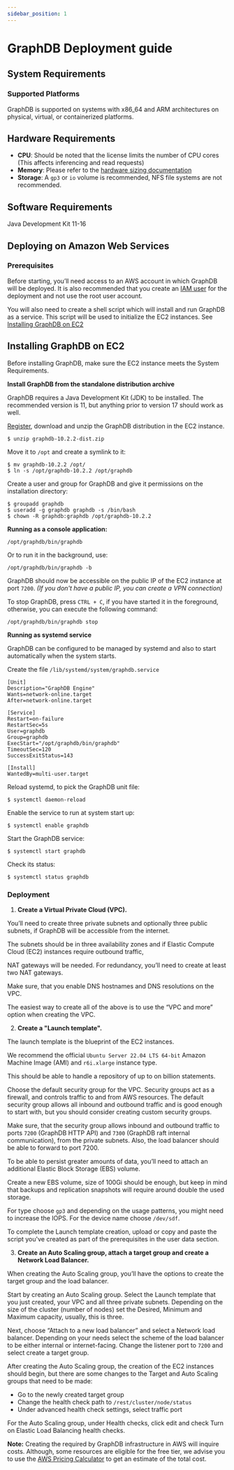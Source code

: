 ```yaml
---
sidebar_position: 1
---
```


# GraphDB Deployment guide

## System Requirements

### Supported Platforms

GraphDB is supported on systems with x86_64 and ARM architectures on physical, virtual, or containerized platforms.

## Hardware Requirements
* **CPU**: Should be noted that the license limits the number of CPU cores (This affects inferencing and read requests)
* **Memory**: Please refer to the [hardware sizing documentation](https://graphdb.ontotext.com/documentation/10.2/requirements.html#hardware-sizing)
* **Storage**: A `gp3` or `io` volume is recommended, NFS file systems are not recommended.

## Software Requirements
Java Development Kit 11-16

## Deploying on Amazon Web Services

### Prerequisites

Before starting, you’ll need access to an AWS account in which GraphDB will be deployed.
It is also recommended that you create an [IAM user](https://docs.aws.amazon.com/IAM/latest/UserGuide/id_users.html) 
for the deployment and not use the root user account.

You will also need to create a shell script which will install and run GraphDB as a service. 
This script will be used to initialize the EC2 instances. See [Installing GraphDB on EC2](#installing-graphdb-on-ec2)

## Installing GraphDB on EC2 
Before installing GraphDB, make sure the EC2 instance meets the System Requirements.

**Install GraphDB from the standalone distribution archive**

GraphDB requires a Java Development Kit (JDK) to be installed. The recommended version is 11, but anything prior to version 17 should work as well.

[Register](https://www.ontotext.com/products/graphdb/download/), download and unzip the GraphDB distribution in the EC2 instance.

```shell
$ unzip graphdb-10.2.2-dist.zip
```

Move it to `/opt` and create a symlink to it:
```shell
$ mv graphdb-10.2.2 /opt/
$ ln -s /opt/graphdb-10.2.2 /opt/graphdb
```

Create a user and group for GraphDB and give it permissions on the installation directory:
```shell
$ groupadd graphdb
$ useradd -g graphdb graphdb -s /bin/bash
$ chown -R graphdb:graphdb /opt/graphdb-10.2.2
```

**Running as a console application:**
```shell
/opt/graphdb/bin/graphdb
```

Or to run it in the background, use:
```shell
/opt/graphdb/bin/graphdb -b
```

GraphDB should now be accessible on the public IP of the EC2 instance at port `7200`.
_(If you don't have a public IP, you can create a VPN connection)_

To stop GraphDB, press `CTRL + C`, if you have started it in the foreground, otherwise, you can execute the following command:
```shell
/opt/graphdb/bin/graphdb stop
```

**Running as systemd service**

GraphDB can be configured to be managed by systemd and also to start automatically when the system starts.

Create the file `/lib/systemd/system/graphdb.service`

```shell
[Unit]
Description="GraphDB Engine"
Wants=network-online.target
After=network-online.target

[Service]
Restart=on-failure
RestartSec=5s
User=graphdb
Group=graphdb
ExecStart="/opt/graphdb/bin/graphdb"
TimeoutSec=120
SuccessExitStatus=143

[Install]
WantedBy=multi-user.target
```

Reload systemd, to pick the GraphDB unit file:
```shell
$ systemctl daemon-reload
```

Enable the service to run at system start up:
```shell
$ systemctl enable graphdb
```

Start the GraphDB service:
```shell
$ systemctl start graphdb
```

Check its status:
```shell
$ systemctl status graphdb
```

### Deployment 
1. **Create a Virtual Private Cloud (VPC).**

You’ll need to create three private subnets and optionally three public subnets, if GraphDB will be accessible from the internet.

The subnets should be in three availability zones and if Elastic Compute Cloud (EC2) instances require outbound traffic,

NAT gateways will be needed. For redundancy, you’ll need to create at least two NAT gateways.

Make sure, that you enable DNS hostnames and DNS resolutions on the VPC.

The easiest way to create all of the above is to use the “VPC and more” option when creating the VPC.

2. **Create a "Launch template".** 

The launch template is the blueprint of the EC2 instances.

We recommend the official `Ubuntu Server 22.04 LTS 64-bit` Amazon Machine Image (AMI) and `r6i.xlarge` instance type.

This should be able to handle a repository of up to on billion statements.

Choose the default security group for the VPC. 
Security groups act as a firewall, and controls traffic to and from AWS resources. 
The default security group allows all inbound and outbound traffic and is good enough to start with, 
but you should consider creating custom security groups. 

Make sure, that the security group allows inbound and outbound traffic 
to ports `7200` (GraphDB HTTP API) and `7300` (GraphDB raft internal communication),
from the private subnets. Also, the load balancer should be able to forward to port 7200.

To be able to persist greater amounts of data, you’ll need to attach an additional Elastic Block Storage (EBS) volume.

Create a new EBS volume, size of 100Gi should be enough, but keep in mind that backups and replication snapshots
will require around double the used storage. 

For type choose `gp3` and depending on the usage patterns, you might need to increase the IOPS. 
For the device name choose `/dev/sdf`.

To complete the Launch template creation, upload or copy and paste the script
you've created as part of the prerequisites in the user data section.

3. **Create an Auto Scaling group, attach a target group and create a Network Load Balancer.**

When creating the Auto Scaling group, you’ll have the options to create the target group and the load balancer.

Start by creating an Auto Scaling group. 
Select the Launch template that you just created, your VPC and all three private subnets. 
Depending on the size of the cluster (number of nodes) set the Desired, Minimum and Maximum capacity, usually, this is three.

Next, choose “Attach to a new load balancer” and select a Network load balancer. 
Depending on your needs select the scheme of the load balancer to be either internal or internet-facing.
Change the listener port to `7200` and select create a target group.

After creating the Auto Scaling group, the creation of the EC2 instances should begin,
but there are some changes to the Target and Auto Scaling groups that need to be made:
* Go to the newly created target group
* Change the health check path to `/rest/cluster/node/status`
* Under advanced health check settings, select traffic port

For the Auto Scaling group, under Health checks, click edit and check Turn on Elastic Load Balancing health checks.


**Note:** Creating the required by GraphDB infrastructure in AWS will inquire costs.
Although, some resources are eligible for the free tier, we advise you to use the [AWS Pricing Calculator](https://calculator.aws/#/) 
to get an estimate of the total cost.

